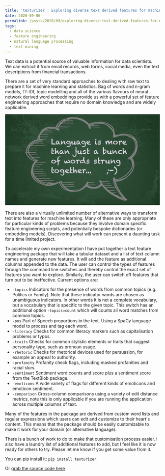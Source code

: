 ```yaml
---
title: 'texturizer : Exploring diverse text derived features for machine learning'
date: 2020-09-06
permalink: /posts/2020/09/exploring-diverse-text-derived-features-for-machine-learning/
tags:
  - data science
  - feature engineering
  - natural language processing
  - text mining
---
```


Text data is a potential source of valuable information for data scientists. We can extract it
from email records, web forms, social media, even the text descriptions from financial transactions.

There are a set of very standard approaches to dealing with raw text to prepare it for machine
learning and statistics. Bag of words and n-gram models, Tf-IDf, topic modelling and all of the
various flavours of neural network derived word embeddings provide us with a powerful set of 
feature engineering approaches that require no domain knowledge and are widely applicable.
 
![Texturizer : Text features for Machine Learning](/images/texturizer/Texturizer_image.png)

There are also a virtually unlimited number of alternative ways to transform text into features for 
machine learning. Many of these are only appropriate for particular kinds of problems because 
they involve domain specific feature engineering scripts, and potentially bespoke 
dictionaries (or embedding models). Discovering what will work can present a daunting 
task for a time limited project.

To accelerate my own experimentation I have put together a text feature engineering package 
that will take a tabular dataset and a list of text column names and generate new features. 
It will add the feature as additional columns appended to the data.
The user can control the types of features through the command line switches and thereby
control the exact set of features you want to explore. Similarly, the user can switch off features
that turn out to be ineffective. Current options are:

* ```-topics``` Indicators for the presence of words from common topics (e.g. Politics or Family). Note that these indicator words are chosen as unambiguous indicators. In other words it is not a complete vocabulary, but a vocabulary that is specific to the given topic. This switch has an additional option ```-topics=count``` which will counts all word matches from common topics.
* ```-pos``` Part of Speech proportions in the text. Using a SpaCy language model to process and tag each word.
* ```-literacy``` Checks for common literacy markers such as capitalisation problems or typos.
* ```-traits``` Checks for common stylistic elements or traits that suggest personality type, such as pronoun usage.
* ```-rhetoric``` Checks for rhetorical devices used for persuasion, for example an appeal to authority.
* ```-profanity``` Profanity check flags, including masked profanities and racial slurs.
* ```-sentiment``` Sentiment word counts and score plus a sentiment score from the TextBlob package.
* ```-emoticons``` A wide variety of flags for different kinds of emoticons and emoticon sentiment.
* ```-comparison``` Cross-column comparisons using a variety of edit distance metrics, note this is only applicable if you are running the application across multiple columns of text.


Many of the features in the package are derived from custom word lists and regular expressions
which users can edit and customize to their heart's content. This means that the package should be
easily customizable to make it work for your domain (or alternative language).  

There is a bunch of work to do to make that customisation process easier. I also have a laundry list
of additional features to add, but I feel like it is now ready for others to try. Please let me know if
you get some value from it.
  
You can pip install it: 
```pip install texturizer```
  
Or [grab the source code here](https://github.com/john-hawkins/texturizer)

